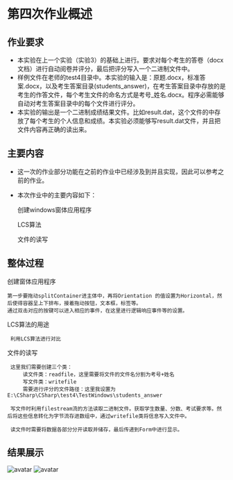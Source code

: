 # 第四次作业概述

## 作业要求
- 本实验在上一个实验（实验3）的基础上进行。要求对每个考生的答卷（docx文档）进行自动阅卷并评分，最后把评分写入一个二进制文件中。
- 样例文件在老师的test4目录中。本实验的输入是：原题.docx，标准答案.docx，以及考生答案目录(students_answer)，在考生答案目录中存放的是考生的作答文件，每个考生文件的命名方式是考号_姓名.docx。程序必需能够自动对考生答案目录中的每个文件进行评分。
- 本实验的输出是一个二进制成绩结果文件。比如result.dat，这个文件的中存放了每个考生的个人信息和成绩。本实验必须能够写result.dat文件，并且把文件内容再正确的读出来。

## 主要内容   
-  这一次的作业部分功能在之前的作业中已经涉及到并且实现，因此可以参考之前的作业。
-  本次作业中的主要内容如下：
   
   创建windows窗体应用程序
    
   LCS算法
   
   文件的读写
    
## 整体过程
  创建窗体应用程序
  
    第一步要拖动splitContainer进主体中，再将Orientation 的值设置为Horizontal，然后使得容器呈上下排布，接着拖动按钮，文本框，标签等。
    通过双击对应的按键可以进入相应的事件，在这里进行逻辑响应事件等的设置。

  LCS算法的用途
  
     利用LCS算法进行对比

  文件的读写
     
     这里我们需要创建三个类：
         读文件类：readfile，这里需要将文件的文件名分割为考号+姓名
         写文件类：writefile
         需要进行评分的文件路径：这里我设置为E:\CSharp\CSharp\test4\TestWindows\students_answer
         
     写文件时利用filestream流的方法读取二进制文件。获取学生数量、分数、考试要求等。然后将这些信息转化为字节流存进数组中，通过writefile类将信息写入文件中。
     
     读文件时需要将数据各部分分开读取并储存，最后传递到Form中进行显示。
  
## 结果展示   
   ![avatar](http://a3.qpic.cn/psb?/V11pI2Z53JzH8L/Qu6BynscuuaUKwiAWdKxM2Son6iq.CjSP0rlqC1j2rk!/b/dDYBAAAAAAAA&bo=6gNaAgAAAAADB5M!&rf=viewer_4)
   ![avatar](http://m.qpic.cn/psb?/V11pI2Z53JzH8L/iBX1jjtseNdfBXbrKsTeX.cE6FDshbmhwkiPkW54fpc!/b/dDcBAAAAAAAA&bo=6gNaAgAAAAADF4M!&rf=viewer_4)

  